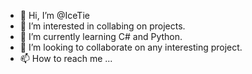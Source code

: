 - 👋 Hi, I’m @IceTie
- 👀 I’m interested in collabing on projects.
- 🌱 I’m currently learning C# and Python.
- 💞️ I’m looking to collaborate on any interesting project.
- 📫 How to reach me ...

<!---
IceTie/IceTie is a ✨ special ✨ repository because its `README.md` (this file) appears on your GitHub profile.
You can click the Preview link to take a look at your changes.
--->
